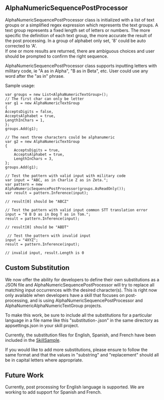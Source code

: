 ﻿## AlphaNumericSequencePostProcessor

AlphaNumericSequencePostProcessor class is initialized with a list of text groups or a simplified regex expression which represents the text groups.
A text group represents a fixed length set of letters or numbers.  The more specific the definition of each text group, the more accurate the result of the post processing. 
In a group of alphabet only set, '8' could be auto corrected to 'A'.  
If one or more results are returned, there are ambiguous choices and user should be prompted to confirm the right sequence.

AlphaNumericSequencePostProcessor class supports inputting letters with military code, ie "A as in Alpha", "B as in Beta", etc.  User could use any word after the "as in" phrase.

Sample usage:

    var groups = new List<AlphaNumericTextGroup>();
    // The first char can only be letter
    var g1 = new AlphaNumericTextGroup
    {
    AcceptsDigits = false,
    AcceptsAlphabet = true,
    LengthInChars = 1,
    };
    groups.Add(g1);
        
    // The next three characters could be alphanumeric
    var g2 = new AlphaNumericTextGroup
    {
        AcceptsDigits = true,
        AcceptsAlphabet = true,
        LengthInChars = 3,
    };
    groups.Add(g1);
    
    // Test the pattern with valid input with military code
    var input = "ABC, as in Charlie Z as in Zeta.";
    var pattern = new AlphaNumericSequencePostProcessor(groups.AsReadOnly());
    var result = pattern.Inference(input);
    
    // result[0] should be "ABCZ"
    
    // Test the pattern with valid input common STT translation error
    input = "8 B D as in Dog T as in Tom.";
    result = pattern.Inference(input);
    
    // result[0] should be "ABDT"
    
     // Test the pattern with invalid input
    input = "4XYZ";
    result = pattern.Inference(input);
    
    // invalid input, result.Length is 0

## Custom Substitution
We now offer the ability for developers to define their own substitutions as a JSON file and AlphaNumericSequencePostProcessor will try to replace all matching input occurrences with the desired character(s).
This is right now only available when developers have a skill that focuses on post-processing, and is using AlphaNumericSequencePostProcessor and AlphaNumericAlphaNumericTextGroup projects.

To make this work, be sure to include all the substitutions for a particular language in a file name like this "substitution-<language code>.json" in the same directory as appsettings.json in your skill project.

Currently, the substitution files for English, Spanish, and French have been included in the [SkillSample](https://github.com/microsoft/botframework-telephony/tree/main/experimental/SerialNumPostProcessingSkillSample/SkillSample).

If you would like to add more substitutions, please ensure to follow the same format and that the values in "substring" and "replacement" should all be in capital letters where appropriate.


## Future Work
Currently, post processing for English language is supported.  We are working to add support for Spanish and French.



